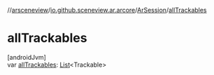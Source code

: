 //[arsceneview](../../../index.md)/[io.github.sceneview.ar.arcore](../index.md)/[ArSession](index.md)/[allTrackables](all-trackables.md)

# allTrackables

[androidJvm]\
var [allTrackables](all-trackables.md): [List](https://kotlinlang.org/api/latest/jvm/stdlib/kotlin.collections/-list/index.html)&lt;Trackable&gt;
